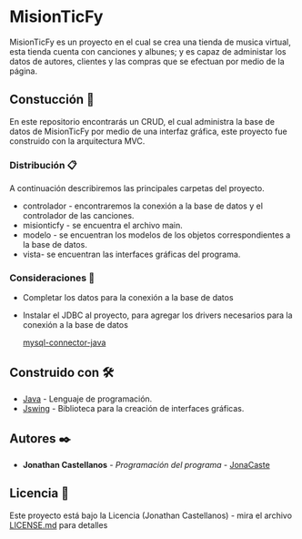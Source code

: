 # MisionTicFy

MisionTicFy es un proyecto en el cual se crea una tienda de musica virtual, esta tienda cuenta con canciones y albunes; y es capaz de administar los datos de autores,
clientes y las compras que se efectuan por medio de la página.

## Constucción 🚀

En este repositorio encontrarás un CRUD, el cual administra la base de datos de MisionTicFy por medio de una interfaz gráfica,
este proyecto fue construido con la arquitectura MVC.

### Distribución 📋

A continuación describiremos las principales carpetas del proyecto.

* controlador - encontraremos la conexión a la base de datos y el controlador de las canciones.
* misionticfy - se encuentra el archivo main.
* modelo - se encuentran los modelos de los objetos correspondientes a la base de datos.
* vista- se encuentran las interfaces gráficas del programa.

### Consideraciones 📌

* Completar los datos para la conexión a la base de datos
* Instalar el JDBC al proyecto, para agregar los drivers necesarios para la conexión a la base de datos

     [mysql-connector-java](mysql-connector-java-8.0.26.jar)

## Construido con 🛠️

* [Java](https://www.java.com/es/) - Lenguaje de programación.
* [Jswing](https://docs.oracle.com/javase/1.5.0/docs/guide/swing/) - Biblioteca para la creación de interfaces gráficas.

## Autores ✒️

* **Jonathan Castellanos** - *Programación del programa* - [JonaCaste](https://github.com/JonaCaste)

## Licencia 📄

Este proyecto está bajo la Licencia (Jonathan Castellanos) - mira el archivo [LICENSE.md](LICENSE.md) para detalles

